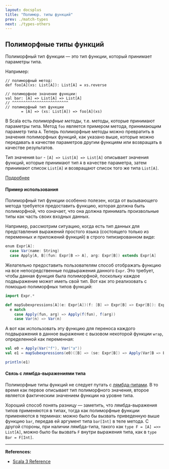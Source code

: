 ```yaml
---
layout: docsplus
title: "Полимор. типы функций"
prev: ./match-types
next: ./types-others
---
```


## Полиморфные типы функций

Полиморфный тип функции — это тип функции, который принимает параметры типа. 

Например:

```
// полиморфный метод:
def foo[A](xs: List[A]): List[A] = xs.reverse

// полиморфное значение функции:
val bar: [A] => List[A] => List[A]
// ^^^^^^^^^^^^^^^^^^^^^^^^^
// полиморфный тип функции
       = [A] => (xs: List[A]) => foo[A](xs)
```

В Scala есть _полиморфные методы_, т.е. методы, которые принимают параметры типа. 
Метод `foo` является примером метода, принимающим параметр типа `A`. 
Теперь полиморфные методы можно превратить в значения полиморфных функций, как указано выше, 
которые можно передавать в качестве параметров другим функциям или возвращать в качестве результатов.

Тип значения `bar` - `[A] => List[A] => List[A]` описывает значения функций, 
которые принимают тип `A` в качестве параметра, затем принимают список `List[A]` 
и возвращают список того же типа `List[A]`.

[Подробнее](https://github.com/lampepfl/dotty/pull/4672)

#### Пример использования

Полиморфный тип функции особенно полезен, когда от вызывающего метода требуется предоставить функцию, 
которая должна быть полиморфной, 
что означает, что она должна принимать произвольные типы как часть своих входных данных.

Например, рассмотрим ситуацию, когда есть тип данных для представления выражений простого языка 
(состоящего только из переменных и приложений функций) в строго типизированном виде:

```scala mdoc:silent
enum Expr[A]:
  case Var(name: String)
  case Apply[A, B](fun: Expr[B => A], arg: Expr[B]) extends Expr[A]
```

Желательно предоставить пользователям способ отображать функцию на все непосредственные подвыражения данного `Expr`. 
Это требует, чтобы данная функция была полиморфной, поскольку каждое подвыражение может иметь свой тип. 
Вот как это реализовать с помощью полиморфных типов функций:

```scala mdoc:invisible
import Expr.*
```
```scala mdoc:silent
def mapSubexpressions[A](e: Expr[A])(f: [B] => Expr[B] => Expr[B]): Expr[A] =
  e match
    case Apply(fun, arg) => Apply(f(fun), f(arg))
    case Var(n) => Var(n)
```

А вот как использовать эту функцию для переноса каждого подвыражения 
в данное выражение с вызовом некоторой функции `wrap`, определенной как переменная:

```scala mdoc:silent
val e0 = Apply(Var("f"), Var("a"))
val e1 = mapSubexpressions(e0)([B] => (se: Expr[B]) => Apply(Var[B => B]("wrap"), se))
```
```scala mdoc
println(e1)
```

#### Связь с лямбда-выражениями типа

Полиморфные типы функций не следует путать с [лямбда-типами](./type-lambdas).
В то время как первое описывает тип полиморфного значения, 
второе является фактическим значением функции на уровне типа.

Хороший способ понять разницу — заметить, что лямбда-выражения типов применяются в типах, 
тогда как полиморфные функции применяются в терминах: 
можно было бы вызвать приведенную выше функцию `bar`, передав ей аргумент типа `bar[Int]` в теле метода. 
С другой стороны, при наличии лямбда-типа, такого как `type F = [A] =>> List[A]`, 
можно было бы вызвать `F` внутри выражения типа, как в `type Bar = F[Int]`.


---

**References:**
- [Scala 3 Reference](https://docs.scala-lang.org/scala3/reference/new-types/polymorphic-function-types.html)
